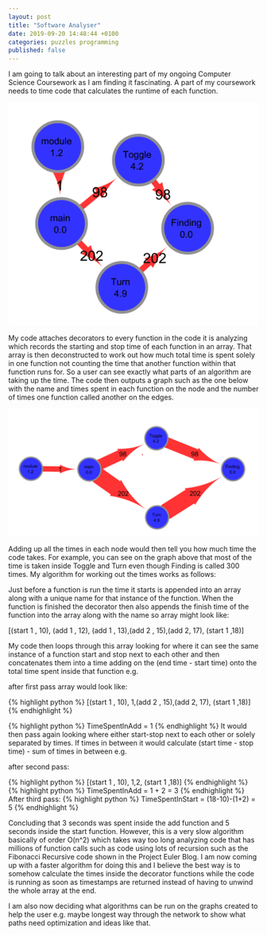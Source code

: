 ```yaml
---
layout: post
title: "Software Analyser"
date: 2019-09-20 14:48:44 +0100
categories: puzzles programming
published: false
---
```


I am going to talk about an interesting part of my ongoing Computer Science Coursework as I am finding it fascinating. A part of my coursework needs to time code that calculates the runtime of each function.

![SoftwareAnalyser](/files/SoftwareAnalyser/SmallSmall.png)

My code attaches decorators to every function in the code it is analyzing which records the starting and stop time of each function in an array. That array is then deconstructed to work out how much total time is spent solely in one function not counting the time that another function within that function runs for. So a user can see exactly what parts of an algorithm are taking up the time. The code then outputs a graph such as the one below with the name and times spent in each function on the node and the number of times one function called another on the edges.

![SoftwareAnalyser](/files/SoftwareAnalyser/GraphLong.png)

Adding up all the times in each node would then tell you how much time the code takes. For example, you can see on the graph above that most of the time is taken inside Toggle and Turn even though Finding is called 300 times. My algorithm for working out the times works as follows:


Just before a function is run the time it starts is appended into an array along with a unique name for that instance of the function. When the function is finished the decorator then also appends the finish time of the function into the array along with the name so array might look like:


[(start 1 , 10), (add 1 , 12), (add 1 , 13),(add 2 , 15),(add 2, 17), (start 1 ,18)]


My code then loops through this array looking for where it can see the same instance of a function start and stop next to each other and then concatenates them into a time adding on the (end time - start time) onto the total time spent inside that function e.g.


after first pass array would look like:

{% highlight python %}
[(start 1 , 10), 1,(add 2 , 15),(add 2, 17), (start 1 ,18)]
{% endhighlight %}

{% highlight python %}
TimeSpentInAdd = 1
{% endhighlight %}
It would then pass again looking where either start-stop next to each other or solely separated by times. If times in between it would calculate (start time - stop time) - sum of times in between e.g.

after second pass:

{% highlight python %}
[(start 1 , 10), 1,2, (start 1 ,18)]
{% endhighlight %}
{% highlight python %}
TimeSpentInAdd = 1 + 2 = 3
{% endhighlight %}
After third pass:
{% highlight python %}
TimeSpentInStart = (18-10)-(1+2) = 5
{% endhighlight %}



Concluding that 3 seconds was spent inside the add function and 5 seconds inside the start function. However, this is a very slow algorithm basically of order O(n^2) which takes way too long analyzing code that has millions of function calls such as code using lots of recursion such as the Fibonacci Recursive code shown in the Project Euler Blog. I am now coming up with a faster algorithm for doing this and I believe the best way is to somehow calculate the times inside the decorator functions while the code is running as soon as timestamps are returned instead of having to unwind the whole array at the end.


I am also now deciding what algorithms can be run on the graphs created to help the user e.g. maybe longest way through the network to show what paths need optimization and ideas like that.